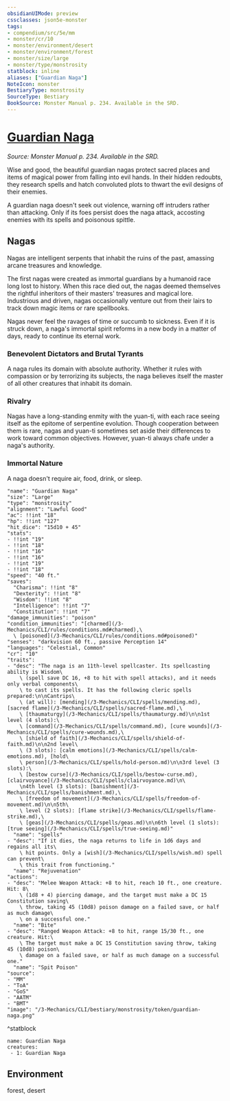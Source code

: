 ```yaml
---
obsidianUIMode: preview
cssclasses: json5e-monster
tags:
- compendium/src/5e/mm
- monster/cr/10
- monster/environment/desert
- monster/environment/forest
- monster/size/large
- monster/type/monstrosity
statblock: inline
aliases: ["Guardian Naga"]
NoteIcon: monster
BestiaryType: monstrosity
SourceType: Bestiary
BookSource: Monster Manual p. 234. Available in the SRD.
---
```

# [Guardian Naga](3-Mechanics\CLI\bestiary\monstrosity/guardian-naga.md)
*Source: Monster Manual p. 234. Available in the SRD.*  

Wise and good, the beautiful guardian nagas protect sacred places and items of magical power from falling into evil hands. In their hidden redoubts, they research spells and hatch convoluted plots to thwart the evil designs of their enemies.

A guardian naga doesn't seek out violence, warning off intruders rather than attacking. Only if its foes persist does the naga attack, accosting enemies with its spells and poisonous spittle.

## Nagas

Nagas are intelligent serpents that inhabit the ruins of the past, amassing arcane treasures and knowledge.

The first nagas were created as immortal guardians by a humanoid race long lost to history. When this race died out, the nagas deemed themselves the rightful inheritors of their masters' treasures and magical lore. Industrious and driven, nagas occasionally venture out from their lairs to track down magic items or rare spellbooks.

Nagas never feel the ravages of time or succumb to sickness. Even if it is struck down, a naga's immortal spirit reforms in a new body in a matter of days, ready to continue its eternal work.

### Benevolent Dictators and Brutal Tyrants

A naga rules its domain with absolute authority. Whether it rules with compassion or by terrorizing its subjects, the naga believes itself the master of all other creatures that inhabit its domain.

### Rivalry

Nagas have a long-standing enmity with the yuan-ti, with each race seeing itself as the epitome of serpentine evolution. Though cooperation between them is rare, nagas and yuan-ti sometimes set aside their differences to work toward common objectives. However, yuan-ti always chafe under a naga's authority.

### Immortal Nature

A naga doesn't require air, food, drink, or sleep.

```statblock
"name": "Guardian Naga"
"size": "Large"
"type": "monstrosity"
"alignment": "Lawful Good"
"ac": !!int "18"
"hp": !!int "127"
"hit_dice": "15d10 + 45"
"stats":
- !!int "19"
- !!int "18"
- !!int "16"
- !!int "16"
- !!int "19"
- !!int "18"
"speed": "40 ft."
"saves":
  "Charisma": !!int "8"
  "Dexterity": !!int "8"
  "Wisdom": !!int "8"
  "Intelligence": !!int "7"
  "Constitution": !!int "7"
"damage_immunities": "poison"
"condition_immunities": "[charmed](/3-Mechanics/CLI/rules/conditions.md#charmed),\
  \ [poisoned](/3-Mechanics/CLI/rules/conditions.md#poisoned)"
"senses": "darkvision 60 ft., passive Perception 14"
"languages": "Celestial, Common"
"cr": "10"
"traits":
- "desc": "The naga is an 11th-level spellcaster. Its spellcasting ability is Wisdom\
    \ (spell save DC 16, +8 to hit with spell attacks), and it needs only verbal components\
    \ to cast its spells. It has the following cleric spells prepared:\n\nCantrips\
    \ (at will): [mending](/3-Mechanics/CLI/spells/mending.md), [sacred flame](/3-Mechanics/CLI/spells/sacred-flame.md),\
    \ [thaumaturgy](/3-Mechanics/CLI/spells/thaumaturgy.md)\n\n1st level (4 slots):\
    \ [command](/3-Mechanics/CLI/spells/command.md), [cure wounds](/3-Mechanics/CLI/spells/cure-wounds.md),\
    \ [shield of faith](/3-Mechanics/CLI/spells/shield-of-faith.md)\n\n2nd level\
    \ (3 slots): [calm emotions](/3-Mechanics/CLI/spells/calm-emotions.md), [hold\
    \ person](/3-Mechanics/CLI/spells/hold-person.md)\n\n3rd level (3 slots):\
    \ [bestow curse](/3-Mechanics/CLI/spells/bestow-curse.md), [clairvoyance](/3-Mechanics/CLI/spells/clairvoyance.md)\n\
    \n4th level (3 slots): [banishment](/3-Mechanics/CLI/spells/banishment.md),\
    \ [freedom of movement](/3-Mechanics/CLI/spells/freedom-of-movement.md)\n\n5th\
    \ level (2 slots): [flame strike](/3-Mechanics/CLI/spells/flame-strike.md),\
    \ [geas](/3-Mechanics/CLI/spells/geas.md)\n\n6th level (1 slots): [true seeing](/3-Mechanics/CLI/spells/true-seeing.md)"
  "name": "spells"
- "desc": "If it dies, the naga returns to life in 1d6 days and regains all its\
    \ hit points. Only a [wish](/3-Mechanics/CLI/spells/wish.md) spell can prevent\
    \ this trait from functioning."
  "name": "Rejuvenation"
"actions":
- "desc": "Melee Weapon Attack: +8 to hit, reach 10 ft., one creature. Hit: 8\
    \ (1d8 + 4) piercing damage, and the target must make a DC 15 Constitution saving\
    \ throw, taking 45 (10d8) poison damage on a failed save, or half as much damage\
    \ on a successful one."
  "name": "Bite"
- "desc": "Ranged Weapon Attack: +8 to hit, range 15/30 ft., one creature. Hit:\
    \ The target must make a DC 15 Constitution saving throw, taking 45 (10d8) poison\
    \ damage on a failed save, or half as much damage on a successful one."
  "name": "Spit Poison"
"source":
- "MM"
- "ToA"
- "GoS"
- "AATM"
- "BMT"
"image": "/3-Mechanics/CLI/bestiary/monstrosity/token/guardian-naga.png"
```
^statblock

```encounter-table
name: Guardian Naga
creatures:
 - 1: Guardian Naga
```

## Environment

forest, desert